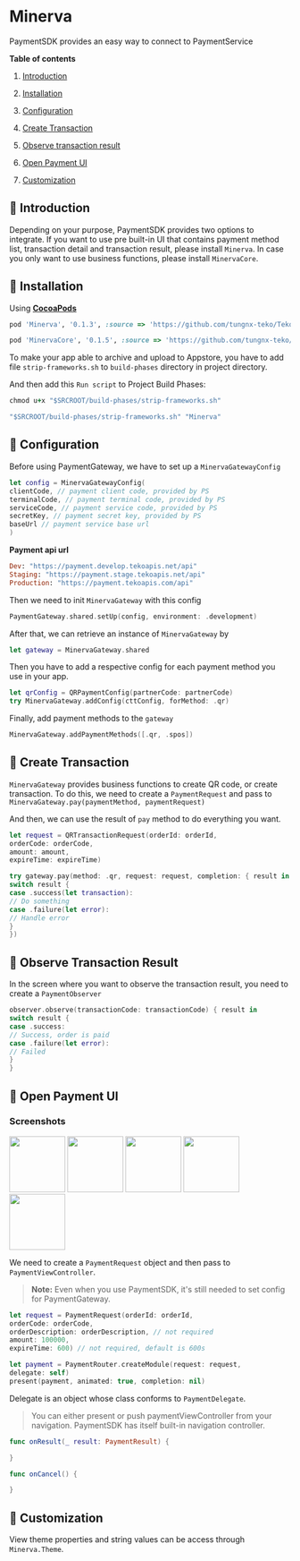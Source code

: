 
# Minerva

PaymentSDK provides an easy way to connect to PaymentService

**Table of contents**

1. [Introduction](#introduction)

2. [Installation](#installation)

3. [Configuration](#configuration)

4. [Create Transaction](#create-transaction)

5. [Observe transaction result](#observe-transaction)

6. [Open Payment UI](#open-payment-ui)

7. [Customization](#customization)

## 🤚 Introduction <a name="introduction"></a>

Depending on your purpose, PaymentSDK provides two options to integrate. If you want to use pre built-in UI that contains payment method list, transaction detail and transaction result, please install `Minerva`. In case you only want to use business functions, please install `MinervaCore`.

## 🍖  Installation <a name="installation"></a>

Using **[CocoaPods](https://cocoapods.org/)**

```ruby
pod 'Minerva', '0.1.3', :source => 'https://github.com/tungnx-teko/TekoSpecs'
```

```ruby
pod 'MinervaCore', '0.1.5', :source => 'https://github.com/tungnx-teko/TekoSpecs'
```

To make your app able to archive and upload to Appstore, you have to add file `strip-frameworks.sh` to `build-phases` directory in project directory.

And then add this `Run script` to Project Build Phases:
```ruby
chmod u+x "$SRCROOT/build-phases/strip-frameworks.sh"

"$SRCROOT/build-phases/strip-frameworks.sh" "Minerva"
```

## 🔩 Configuration<a name="configuration"></a>

Before using PaymentGateway, we have to set up a `MinervaGatewayConfig`

```swift
let config = MinervaGatewayConfig(
clientCode, // payment client code, provided by PS
terminalCode, // payment terminal code, provided by PS
serviceCode, // payment service code, provided by PS
secretKey, // payment secret key, provided by PS
baseUrl // payment service base url
)
```

**Payment api url**

```ruby
Dev: "https://payment.develop.tekoapis.net/api"
Staging: "https://payment.stage.tekoapis.net/api"
Production: "https://payment.tekoapis.com/api"
```

Then we need to init `MinervaGateway` with this config

```swift
PaymentGateway.shared.setUp(config, environment: .development)
```

After that, we can retrieve an instance of `MinervaGateway` by

```swift
let gateway = MinervaGateway.shared
```

Then you have to add a respective config for each payment method you use in your app.

```swift
let qrConfig = QRPaymentConfig(partnerCode: partnerCode)
try MinervaGateway.addConfig(cttConfig, forMethod: .qr)
```

Finally, add payment methods to the `gateway`

```swift
MinervaGateway.addPaymentMethods([.qr, .spos])
```


## 🔑 Create Transaction<a name="create-transaction"></a>

`MinervaGateway` provides business functions to create QR code, or create transaction. To do this, we need to create a `PaymentRequest` and pass to `MinervaGateway.pay(paymentMethod, paymentRequest)`

And then, we can use the result of `pay` method to do everything you want.

```swift
let request = QRTransactionRequest(orderId: orderId,
orderCode: orderCode,
amount: amount, 
expireTime: expireTime)                                     
```

```swift
try gateway.pay(method: .qr, request: request, completion: { result in
switch result {
case .success(let transaction):
// Do something
case .failure(let error):
// Handle error
}
})  
```

## 🔑 Observe Transaction Result<a name="observe-transaction"></a>

In the screen where you want to observe the transaction result, you need to create a `PaymentObserver`

```swift
observer.observe(transactionCode: transactionCode) { result in
switch result {
case .success:
// Success, order is paid
case .failure(let error):
// Failed
}
}
```

## 🔑 Open Payment UI<a name="open-payment-ui"></a>

### Screenshots

<p float="left">
<img src="https://i.imgur.com/cGTRiaa.png" width="100" />
<img src="https://i.imgur.com/AFW3VMW.png" width="100" /> 
<img src="https://i.imgur.com/qbWj3z8.png" width="100" />
<img src="https://i.imgur.com/OYn0BS9.png" width="100" />
<img src="https://i.imgur.com/6PDyS71.png" width="100" />
</p>

We need to create a `PaymentRequest` object and then pass to `PaymentViewController`.

> **Note:** Even when you use PaymentSDK, it's still needed to set config for PaymentGateway.

```swift
let request = PaymentRequest(orderId: orderId,
orderCode: orderCode,
orderDescription: orderDescription, // not required
amount: 100000,
expireTime: 600) // not required, default is 600s
```

```swift
let payment = PaymentRouter.createModule(request: request, 
delegate: self)
present(payment, animated: true, completion: nil)
```

Delegate is an object whose class conforms to `PaymentDelegate`. 

> You can either present or push paymentViewController from your navigation. PaymentSDK has itself built-in navigation controller. 

```swift
func onResult(_ result: PaymentResult) {

}

func onCancel() {

}
```

## 🌈 Customization<a name="customization"></a>

View theme properties and string values can be access through `Minerva.Theme`.
